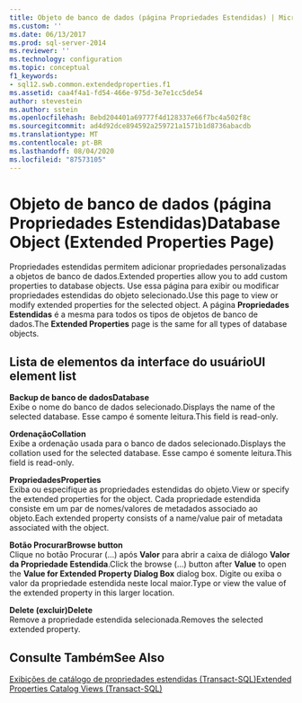 ```yaml
---
title: Objeto de banco de dados (página Propriedades Estendidas) | Microsoft Docs
ms.custom: ''
ms.date: 06/13/2017
ms.prod: sql-server-2014
ms.reviewer: ''
ms.technology: configuration
ms.topic: conceptual
f1_keywords:
- sql12.swb.common.extendedproperties.f1
ms.assetid: caa4f4a1-fd54-466e-975d-3e7e1cc5de54
author: stevestein
ms.author: sstein
ms.openlocfilehash: 8ebd204401a69777f4d128337e66f7bc4a502f8c
ms.sourcegitcommit: ad4d92dce894592a259721a1571b1d8736abacdb
ms.translationtype: MT
ms.contentlocale: pt-BR
ms.lasthandoff: 08/04/2020
ms.locfileid: "87573105"
---
```

# <a name="database-object-extended-properties-page"></a><span data-ttu-id="0cd5b-102">Objeto de banco de dados (página Propriedades Estendidas)</span><span class="sxs-lookup"><span data-stu-id="0cd5b-102">Database Object (Extended Properties Page)</span></span>
  <span data-ttu-id="0cd5b-103">Propriedades estendidas permitem adicionar propriedades personalizadas a objetos de banco de dados.</span><span class="sxs-lookup"><span data-stu-id="0cd5b-103">Extended properties allow you to add custom properties to database objects.</span></span> <span data-ttu-id="0cd5b-104">Use essa página para exibir ou modificar propriedades estendidas do objeto selecionado.</span><span class="sxs-lookup"><span data-stu-id="0cd5b-104">Use this page to view or modify extended properties for the selected object.</span></span> <span data-ttu-id="0cd5b-105">A página **Propriedades Estendidas** é a mesma para todos os tipos de objetos de banco de dados.</span><span class="sxs-lookup"><span data-stu-id="0cd5b-105">The **Extended Properties** page is the same for all types of database objects.</span></span>  
  
## <a name="ui-element-list"></a><span data-ttu-id="0cd5b-106">Lista de elementos da interface do usuário</span><span class="sxs-lookup"><span data-stu-id="0cd5b-106">UI element list</span></span>  
 <span data-ttu-id="0cd5b-107">**Backup de banco de dados**</span><span class="sxs-lookup"><span data-stu-id="0cd5b-107">**Database**</span></span>  
 <span data-ttu-id="0cd5b-108">Exibe o nome do banco de dados selecionado.</span><span class="sxs-lookup"><span data-stu-id="0cd5b-108">Displays the name of the selected database.</span></span> <span data-ttu-id="0cd5b-109">Esse campo é somente leitura.</span><span class="sxs-lookup"><span data-stu-id="0cd5b-109">This field is read-only.</span></span>  
  
 <span data-ttu-id="0cd5b-110">**Ordenação**</span><span class="sxs-lookup"><span data-stu-id="0cd5b-110">**Collation**</span></span>  
 <span data-ttu-id="0cd5b-111">Exibe a ordenação usada para o banco de dados selecionado.</span><span class="sxs-lookup"><span data-stu-id="0cd5b-111">Displays the collation used for the selected database.</span></span> <span data-ttu-id="0cd5b-112">Esse campo é somente leitura.</span><span class="sxs-lookup"><span data-stu-id="0cd5b-112">This field is read-only.</span></span>  
  
 <span data-ttu-id="0cd5b-113">**Propriedades**</span><span class="sxs-lookup"><span data-stu-id="0cd5b-113">**Properties**</span></span>  
 <span data-ttu-id="0cd5b-114">Exiba ou especifique as propriedades estendidas do objeto.</span><span class="sxs-lookup"><span data-stu-id="0cd5b-114">View or specify the extended properties for the object.</span></span> <span data-ttu-id="0cd5b-115">Cada propriedade estendida consiste em um par de nomes/valores de metadados associado ao objeto.</span><span class="sxs-lookup"><span data-stu-id="0cd5b-115">Each extended property consists of a name/value pair of metadata associated with the object.</span></span>  
  
 <span data-ttu-id="0cd5b-116">**Botão Procurar**</span><span class="sxs-lookup"><span data-stu-id="0cd5b-116">**Browse button**</span></span>  
 <span data-ttu-id="0cd5b-117">Clique no botão Procurar (…) após **Valor** para abrir a caixa de diálogo **Valor da Propriedade Estendida**.</span><span class="sxs-lookup"><span data-stu-id="0cd5b-117">Click the browse (...) button after **Value** to open the **Value for Extended Property Dialog Box** dialog box.</span></span> <span data-ttu-id="0cd5b-118">Digite ou exiba o valor da propriedade estendida neste local maior.</span><span class="sxs-lookup"><span data-stu-id="0cd5b-118">Type or view the value of the extended property in this larger location.</span></span>  
  
 <span data-ttu-id="0cd5b-119">**Delete (excluir)**</span><span class="sxs-lookup"><span data-stu-id="0cd5b-119">**Delete**</span></span>  
 <span data-ttu-id="0cd5b-120">Remove a propriedade estendida selecionada.</span><span class="sxs-lookup"><span data-stu-id="0cd5b-120">Removes the selected extended property.</span></span>  
  
## <a name="see-also"></a><span data-ttu-id="0cd5b-121">Consulte Também</span><span class="sxs-lookup"><span data-stu-id="0cd5b-121">See Also</span></span>  
 [<span data-ttu-id="0cd5b-122">Exibições de catálogo de propriedades estendidas &#40;Transact-SQL&#41;</span><span class="sxs-lookup"><span data-stu-id="0cd5b-122">Extended Properties Catalog Views &#40;Transact-SQL&#41;</span></span>](/sql/relational-databases/system-catalog-views/extended-properties-catalog-views-sys-extended-properties)  
  
  

